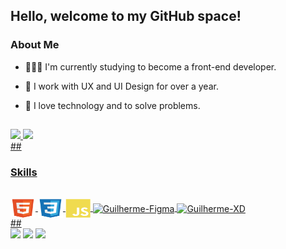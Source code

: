 ## Hello, welcome to my GitHub space!

### About Me
- 👨🏻‍💻 I'm currently studying to become a front-end developer.

- 📐 I work with UX and UI Design for over a year.

- 🧩 I love technology and to solve problems.

<!--- - 👨🏻‍🎓 Student at (NOME DO CURSO QUE EU PASSAR) in (NOME DA INSTITUIÇÃO), currently in my first year. -->
##

<div align="left">
  <a href="https://github.com/gouveaguilherme">
  <img height="160em" src="https://github-readme-stats.vercel.app/api/top-langs/?username=gouveaguilherme&layout=compact&langs_count=7&theme=dracula"/>
  <img height="160em" src="https://github-readme-stats.vercel.app/api?username=gouveaguilherme&show_icons=true&theme=dracula&include_all_commits=true&count_private=true"/>
</div>
##
  
### Skills
<div style="display: inline_block"><br>
  <img align="center" alt="Guilherme-HTML" height="30" width="40" src="https://raw.githubusercontent.com/devicons/devicon/master/icons/html5/html5-original.svg">
  <img align="center" alt="Guilherme-CSS" height="30" width="40" src="https://raw.githubusercontent.com/devicons/devicon/master/icons/css3/css3-original.svg">
  <img align="center" alt="Guilherme-Js" height="30" width="40" src="https://raw.githubusercontent.com/devicons/devicon/master/icons/javascript/javascript-plain.svg">
  
  <!-- TECNOLOGIAS QUE AINDA ESTOU ESTUDANDO
  <img align="center" alt="Guilherme-React" height="30" width="40" src="https://cdn.jsdelivr.net/gh/devicons/devicon/icons/react/react-original.svg" />
  <img align="center" alt="Guilherme-Vue" height="30" width="40" src="https://cdn.jsdelivr.net/gh/devicons/devicon/icons/vuejs/vuejs-original.svg" />
  <img align="center" alt="Guilherme-Node" height="30" width="40" src="https://cdn.jsdelivr.net/gh/devicons/devicon/icons/nodejs/nodejs-original.svg" />
  <img align="center" alt="Guilherme-Python" height="30" width="40" src="https://cdn.jsdelivr.net/gh/devicons/devicon/icons/python/python-original.svg" />
  -->
  
  <img align="center" alt="Guilherme-Figma" height="30" width="40" src="https://cdn.jsdelivr.net/gh/devicons/devicon/icons/figma/figma-original.svg" />
  <img align="center" alt="Guilherme-XD" height="30" width="40" src="https://cdn.jsdelivr.net/gh/devicons/devicon/icons/xd/xd-plain.svg" />
</div>
 ##
  
<div> 
  <a href="https://instagram.com/gui.sgouvea" target="_blank"><img src="https://img.shields.io/badge/-Instagram-%23E4405F?style=for-the-badge&logo=instagram&logoColor=white" target="_blank"></a>
  <a href = "mailto:gui.sgouvea@gmail.com"><img src="https://img.shields.io/badge/-Gmail-%23333?style=for-the-badge&logo=gmail&logoColor=white" target="_blank"></a>
  <a href="https://www.linkedin.com/in/gouveaguilherme" target="_blank"><img src="https://img.shields.io/badge/-LinkedIn-%230077B5?style=for-the-badge&logo=linkedin&logoColor=white" target="_blank"></a>
